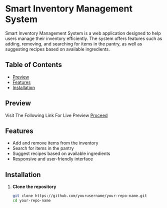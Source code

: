 # Smart Inventory Management System

Smart Inventory Management System is a web application designed to help users manage their inventory efficiently. The system offers features such as adding, removing, and searching for items in the pantry, as well as suggesting recipes based on available ingredients.

## Table of Contents

- [Preview](#preview)
- [Features](#features)
- [Installation](#installation)

## Preview

Visit The Following Link For Live Preview
<a href="" style="height: 30px width: 200px,
          border: 2px solid #1976d2,
          display: flex,
          alignItems: center,
          justifyContent: center,
          borderRadius: 2,
          mt: 2,
          color: inherit,
          textDecoration: none,
          transition: background-color 0.3s, color 0.3s,
          &:hover: {
            bgcolor: #1976d2,
            color: white }">Proceed</a>

## Features

- Add and remove items from the inventory
- Search for items in the pantry
- Suggest recipes based on available ingredients
- Responsive and user-friendly interface

## Installation

1. **Clone the repository**

   ```bash
   git clone https://github.com/yourusername/your-repo-name.git
   cd your-repo-name
